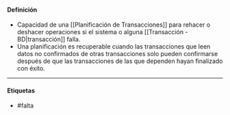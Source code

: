 #### Definición
- Capacidad de una [[Planificación de Transacciones]] para rehacer o deshacer operaciones si el sistema o alguna [[Transacción - BD|transacción]] falla.
- Una planificación es recuperable cuando las transacciones que leen datos no confirmados de otras transacciones solo pueden confirmarse después de que las transacciones de las que dependen hayan finalizado con éxito.
***
#### Etiquetas
- #falta 